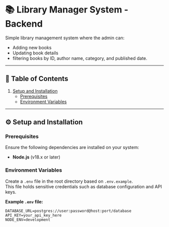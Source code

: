 # 📚 Library Manager System - Backend

Simple library management system where the admin can:
-   Adding new books  
-   Updating book details 
-   filtering books by ID, author name, category, and  published date.

---

## 📑 Table of Contents
1. [Setup and Installation](#setup-and-installation)  
   - [Prerequisites](#prerequisites)  
   - [Environment Variables](#environment-variables)  
---

## ⚙️ Setup and Installation

### Prerequisites
Ensure the following dependencies are installed on your system:

- **Node.js** (v18.x or later)  

### Environment Variables
Create a `.env` file in the root directory based on `.env.example`.  
This file holds sensitive credentials such as database configuration and API keys.

**Example `.env` file:**
```env
DATABASE_URL=postgres://user:password@host:port/database
API_KEY=your_api_key_here
NODE_ENV=development
